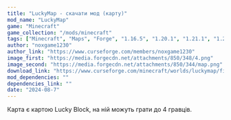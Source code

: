 ```yaml
---
title: "LuckyMap - скачати мод (карту)"
mod_name: "LuckyMap"
game: "Minecraft"
game_collection: "/mods/minecraft"
tags: ["Minecraft", "Maps", "Forge", "1.16.5", "1.20.1", "1.21.1", "1.21.5"]
author: "noxgame1230"
author_link: "https://www.curseforge.com/members/noxgame1230"
image_first: "https://media.forgecdn.net/attachments/850/348/4.png"
image_second: "https://media.forgecdn.net/attachments/850/344/map.png"
download_link: "https://www.curseforge.com/minecraft/worlds/luckymap/files/all?page=1&amp;pageSize=20"
mod_dependencies: ""
dependencies_link: ""
date: "2024-08-7"
---
```


Карта є картою Lucky Block, на ній можуть грати до 4 гравців.